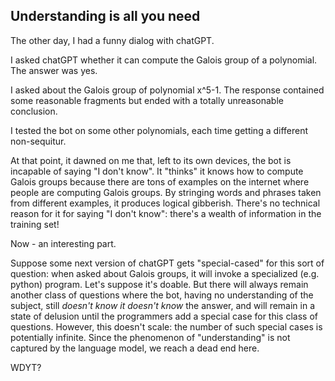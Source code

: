 ## Understanding is all you need

The other day, I had a funny dialog with chatGPT.

I asked chatGPT whether it can compute the Galois group of a polynomial. The answer was yes.

I asked about the Galois group of polynomial x^5-1. The response contained some reasonable fragments but ended with a totally unreasonable conclusion. 

I tested the bot on some other polynomials, each time getting a different non-sequitur.

At that point, it dawned on me that, left to its own devices, the bot is incapable of saying "I don't know". It "thinks" it knows how to compute Galois groups
because there are tons of examples on the internet where people are computing Galois groups. 
By stringing words and phrases taken from different examples, it produces logical gibberish. 
There's no technical reason for it for saying "I don't know": there's a wealth of information in the training set!

Now - an interesting part. 

Suppose some next version of chatGPT gets "special-cased" for this sort of question: when asked about Galois groups, 
it will invoke a specialized (e.g. python) program. Let's suppose it's doable. 
But there will always remain another class of questions where the bot, having no understanding of the subject, 
still *doesn't know it doesn't know* the answer, and will remain in a state of delusion until the programmers add a special case for this class of questions. 
However, this doesn't scale: the number of such special cases is potentially infinite. 
Since the phenomenon of "understanding" is not captured by the language model, we reach a dead end here. 

WDYT? 
